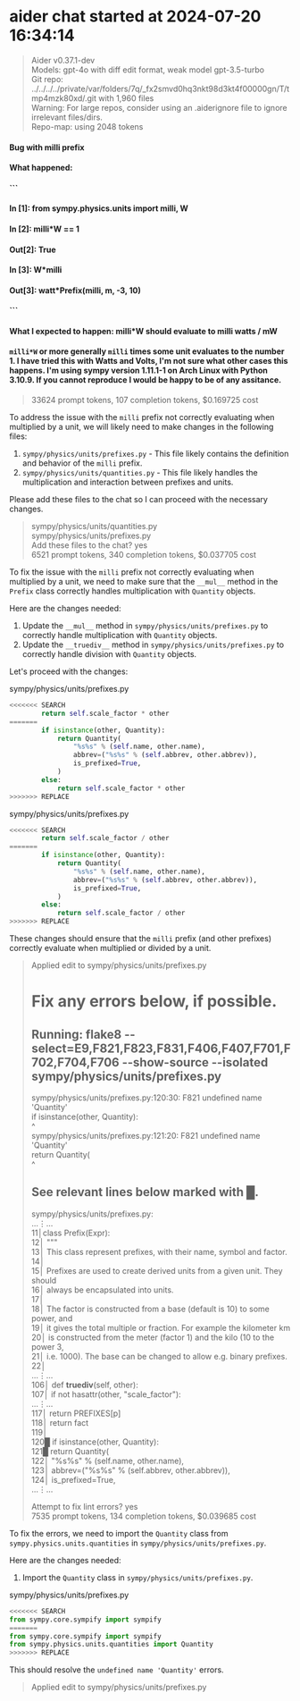 
# aider chat started at 2024-07-20 16:34:14

> Aider v0.37.1-dev  
> Models: gpt-4o with diff edit format, weak model gpt-3.5-turbo  
> Git repo: ../../../../private/var/folders/7q/_fx2smvd0hq3nkt98d3kt4f00000gn/T/tmp4mzk80xd/.git with 1,960 files  
> Warning: For large repos, consider using an .aiderignore file to ignore irrelevant files/dirs.  
> Repo-map: using 2048 tokens  

#### Bug with milli prefix  
#### What happened:  
#### ```  
#### In [1]: from sympy.physics.units import milli, W  
#### In [2]: milli*W == 1  
#### Out[2]: True  
#### In [3]: W*milli  
#### Out[3]: watt*Prefix(milli, m, -3, 10)  
#### ```  
#### What I expected to happen: milli*W should evaluate to milli watts / mW  
####   
#### `milli*W` or more generally `milli` times some unit evaluates to the number 1. I have tried this with Watts and Volts, I'm not sure what other cases this happens. I'm using sympy version 1.11.1-1 on Arch Linux with Python 3.10.9. If you cannot reproduce I would be happy to be of any assitance.  
> 33624 prompt tokens, 107 completion tokens, $0.169725 cost  

To address the issue with the `milli` prefix not correctly evaluating when multiplied by a unit, we will likely need to make changes in the following files:

1. `sympy/physics/units/prefixes.py` - This file likely contains the definition and behavior of the `milli` prefix.
2. `sympy/physics/units/quantities.py` - This file likely handles the multiplication and interaction between prefixes and units.

Please add these files to the chat so I can proceed with the necessary changes.

> sympy/physics/units/quantities.py  
> sympy/physics/units/prefixes.py  
> Add these files to the chat? yes  
> 6521 prompt tokens, 340 completion tokens, $0.037705 cost  

To fix the issue with the `milli` prefix not correctly evaluating when multiplied by a unit, we need to make sure that the `__mul__` method in the `Prefix` class correctly handles multiplication with `Quantity` objects.

Here are the changes needed:

1. Update the `__mul__` method in `sympy/physics/units/prefixes.py` to correctly handle multiplication with `Quantity` objects.
2. Update the `__truediv__` method in `sympy/physics/units/prefixes.py` to correctly handle division with `Quantity` objects.

Let's proceed with the changes:

sympy/physics/units/prefixes.py
```python
<<<<<<< SEARCH
        return self.scale_factor * other
=======
        if isinstance(other, Quantity):
            return Quantity(
                "%s%s" % (self.name, other.name),
                abbrev=("%s%s" % (self.abbrev, other.abbrev)),
                is_prefixed=True,
            )
        else:
            return self.scale_factor * other
>>>>>>> REPLACE
```

sympy/physics/units/prefixes.py
```python
<<<<<<< SEARCH
        return self.scale_factor / other
=======
        if isinstance(other, Quantity):
            return Quantity(
                "%s%s" % (self.name, other.name),
                abbrev=("%s%s" % (self.abbrev, other.abbrev)),
                is_prefixed=True,
            )
        else:
            return self.scale_factor / other
>>>>>>> REPLACE
```

These changes should ensure that the `milli` prefix (and other prefixes) correctly evaluate when multiplied or divided by a unit.

> Applied edit to sympy/physics/units/prefixes.py  
>  
> # Fix any errors below, if possible.  
>  
> ## Running: flake8 --select=E9,F821,F823,F831,F406,F407,F701,F702,F704,F706 --show-source --isolated sympy/physics/units/prefixes.py  
>  
> sympy/physics/units/prefixes.py:120:30: F821 undefined name 'Quantity'  
> if isinstance(other, Quantity):  
> ^  
> sympy/physics/units/prefixes.py:121:20: F821 undefined name 'Quantity'  
> return Quantity(  
> ^  
>  
> ## See relevant lines below marked with █.  
>  
> sympy/physics/units/prefixes.py:  
> ...⋮...  
> 11│class Prefix(Expr):  
> 12│    """  
> 13│    This class represent prefixes, with their name, symbol and factor.  
> 14│  
> 15│    Prefixes are used to create derived units from a given unit. They should  
> 16│    always be encapsulated into units.  
> 17│  
> 18│    The factor is constructed from a base (default is 10) to some power, and  
> 19│    it gives the total multiple or fraction. For example the kilometer km  
> 20│    is constructed from the meter (factor 1) and the kilo (10 to the power 3,  
> 21│    i.e. 1000). The base can be changed to allow e.g. binary prefixes.  
> 22│  
> ...⋮...  
> 106│    def __truediv__(self, other):  
> 107│        if not hasattr(other, "scale_factor"):  
> ...⋮...  
> 117│                    return PREFIXES[p]  
> 118│            return fact  
> 119│  
> 120█        if isinstance(other, Quantity):  
> 121█            return Quantity(  
> 122│                "%s%s" % (self.name, other.name),  
> 123│                abbrev=("%s%s" % (self.abbrev, other.abbrev)),  
> 124│                is_prefixed=True,  
> ...⋮...  
>  
> Attempt to fix lint errors? yes  
> 7535 prompt tokens, 134 completion tokens, $0.039685 cost  

To fix the errors, we need to import the `Quantity` class from `sympy.physics.units.quantities` in `sympy/physics/units/prefixes.py`.

Here are the changes needed:

1. Import the `Quantity` class in `sympy/physics/units/prefixes.py`.

sympy/physics/units/prefixes.py
```python
<<<<<<< SEARCH
from sympy.core.sympify import sympify
=======
from sympy.core.sympify import sympify
from sympy.physics.units.quantities import Quantity
>>>>>>> REPLACE
```

This should resolve the `undefined name 'Quantity'` errors.

> Applied edit to sympy/physics/units/prefixes.py  
